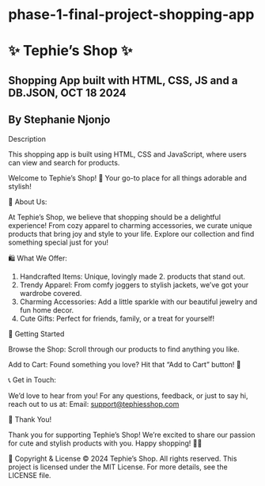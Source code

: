 # phase-1-final-project-shopping-app
# ✨ Tephie’s Shop ✨

## Shopping App built with HTML, CSS, JS and a DB.JSON, OCT 18 2024

## By Stephanie Njonjo

Description

This shopping app is built using HTML, CSS and JavaScript, where users can view and search for products.

Welcome to Tephie’s Shop! 🛒 Your go-to place for all things adorable and stylish!

🌟 About Us:

At Tephie’s Shop, we believe that shopping should be a delightful experience! From cozy apparel to charming accessories, we curate unique products that bring joy and style to your life. Explore our collection and find something special just for you!

🛍️ What We Offer:

1. Handcrafted Items: Unique, lovingly made 2. products that stand out.
2. Trendy Apparel: From comfy joggers to stylish jackets, we’ve got your wardrobe covered.
3. Charming Accessories: Add a little sparkle with our beautiful jewelry and fun home decor.
4. Cute Gifts: Perfect for friends, family, or a treat for yourself!


🚀 Getting Started

Browse the Shop: Scroll through our products to find anything you like.

Add to Cart: Found something you love? Hit that “Add to Cart” button! 🛒

📞 Get in Touch:

We’d love to hear from you! For any questions, feedback, or just to say hi, reach out to us at:
Email: support@tephiesshop.com


💖 Thank You!

Thank you for supporting Tephie’s Shop! We’re excited to share our passion for cute and stylish products with you. Happy shopping! 🌈✨


📄 Copyright & License
© 2024 Tephie’s Shop. All rights reserved. This project is licensed under the MIT License. For more details, see the LICENSE file.